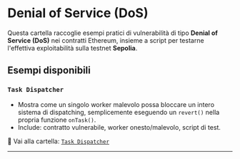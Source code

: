 # Denial of Service (DoS)

Questa cartella raccoglie esempi pratici di vulnerabilità di tipo **Denial of Service (DoS)** nei contratti Ethereum, insieme a script per testarne l'effettiva exploitabilità sulla testnet **Sepolia**.

## Esempi disponibili

### `Task Dispatcher`

- Mostra come un singolo worker malevolo possa bloccare un intero sistema di dispatching, semplicemente eseguendo un `revert()` nella propria funzione `onTask()`.
- Include: contratto vulnerabile, worker onesto/malevolo, script di test.

🔗 Vai alla cartella: [`Task Dispatcher`](./Task%20Dispatcher)

---